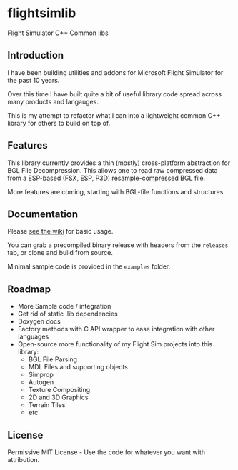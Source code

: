 # flightsimlib
Flight Simulator C++ Common libs


## Introduction
I have been building utilities and addons for Microsoft Flight Simulator for the past 10 years.

Over this time I have built quite a bit of useful library code spread across many products and langauges.

This is my attempt to refactor what I can into a lightweight common C++ library for others to build on top of.


## Features
This library currently provides a thin (mostly) cross-platform abstraction for BGL File Decompression. 
This allows one to read raw compressed data from a ESP-based (FSX, ESP, P3D) resample-compressed BGL file.

More features are coming, starting with BGL-file functions and structures.


## Documentation
Please [see the wiki](https://github.com/seanisom/flightsimlib/wiki) for basic usage.

You can grab a precompiled binary release with headers from the `releases` tab, or clone and build from source.

Minimal sample code is provided in the `examples` folder.


## Roadmap
* More Sample code / integration
* Get rid of static .lib dependencies
* Doxygen docs
* Factory methods with C API wrapper to ease integration with other languages
* Open-source more functionality of my Flight Sim projects into this library:
	* BGL File Parsing
	* MDL Files and supporting objects
	* Simprop
	* Autogen
	* Texture Compositing
	* 2D and 3D Graphics
	* Terrain Tiles
	* etc


## License
Permissive MIT License - Use the code for whatever you want with attribution.